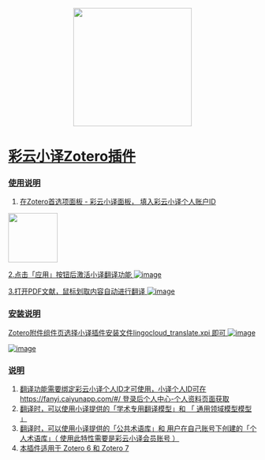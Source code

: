 <p align="center">
  <img src="https://fanyi.caiyunapp.com/assets/logo-website.b22a406f.png" width=240 />
</p>
<p align="center">
	<a href="[https://github.com/qnscholar/zotero-if/releases](https://github.com/squirrelRao/zotero-lingocloud/releases)">
</p>

# 彩云小译Zotero插件

### 使用说明
1. 在Zotero首选项面板 - 彩云小译面板， 填入彩云小译个人账户ID
 <img src="https://github.com/squirrelRao/zotero-lingocloud/assets/528419/18d70e35-fe1a-4684-92e9-7714ed21ab7e" width="100px">

2.点击「应用」按钮后激活小译翻译功能
![image](https://github.com/squirrelRao/zotero-lingocloud/assets/528419/d8813beb-d17a-46aa-91e8-757f2884c525)

3.打开PDF文献，鼠标划取内容自动进行翻译
![image](https://github.com/squirrelRao/zotero-lingocloud/assets/528419/33eeaf16-ffc9-4429-aaa2-763299086c02)


### 安装说明
Zotero附件组件页选择小译插件安装文件lingocloud_translate.xpi 即可
   ![image](https://github.com/squirrelRao/zotero-lingocloud/assets/528419/afe76059-36aa-4a69-9c4f-084df81910d2)

   ![image](https://github.com/squirrelRao/zotero-lingocloud/assets/528419/99d58e84-3144-41c3-be3b-5eaf85ab8bdd)



### 说明

1. 翻译功能需要绑定彩云小译个人ID才可使用，小译个人ID可在https://fanyi.caiyunapp.com/#/ 登录后个人中心-个人资料页面获取
2. 翻译时，可以使用小译提供的「学术专用翻译模型」和 「 通用领域模型模型 」
3. 翻译时，可以使用小译提供的「公共术语库」和 用户在自己账号下创建的「个人术语库」（ 使用此特性需要是彩云小译会员账号 ）
5. 本插件适用于 Zotero 6 和  Zotero 7 
